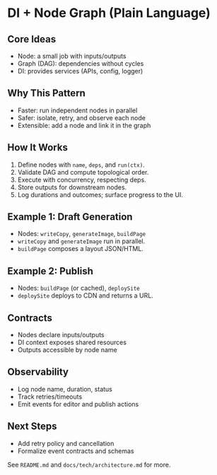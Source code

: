# DI + Node Graph (Plain Language)

## Core Ideas
- Node: a small job with inputs/outputs
- Graph (DAG): dependencies without cycles
- DI: provides services (APIs, config, logger)

## Why This Pattern
- Faster: run independent nodes in parallel
- Safer: isolate, retry, and observe each node
- Extensible: add a node and link it in the graph

## How It Works
1. Define nodes with `name`, `deps`, and `run(ctx)`.
2. Validate DAG and compute topological order.
3. Execute with concurrency, respecting deps.
4. Store outputs for downstream nodes.
5. Log durations and outcomes; surface progress to the UI.

## Example 1: Draft Generation
- Nodes: `writeCopy`, `generateImage`, `buildPage`
- `writeCopy` and `generateImage` run in parallel.
- `buildPage` composes a layout JSON/HTML.

## Example 2: Publish
- Nodes: `buildPage` (or cached), `deploySite`
- `deploySite` deploys to CDN and returns a URL.

## Contracts
- Nodes declare inputs/outputs
- DI context exposes shared resources
- Outputs accessible by node name

## Observability
- Log node name, duration, status
- Track retries/timeouts
- Emit events for editor and publish actions

## Next Steps
- Add retry policy and cancellation
- Formalize event contracts and schemas

See `README.md` and `docs/tech/architecture.md` for more.